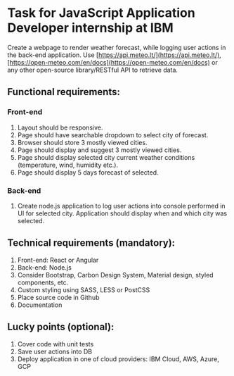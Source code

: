 # Task for JavaScript Application Developer internship at IBM

Create a webpage to render weather forecast, while logging user actions in the back-end application. Use [https://api.meteo.lt/](https://api.meteo.lt/), [https://open-meteo.com/en/docs](https://open-meteo.com/en/docs) or any other open-source library/RESTful API to retrieve data.

## Functional requirements:

### Front-end
1. Layout should be responsive.
2. Page should have searchable dropdown to select city of forecast.
3. Browser should store 3 mostly viewed cities.
4. Page should display and suggest 3 mostly viewed cities.
5. Page should display selected city current weather conditions (temperature, wind, humidity etc.).
6. Page should display 5 days forecast of selected.

### Back-end
1. Create node.js application to log user actions into console performed in UI for selected city. Application should display when and which city was selected.

## Technical requirements (mandatory):
1. Front-end: React or Angular
2. Back-end: Node.js
3. Consider Bootstrap, Carbon Design System, Material design, styled components, etc.
4. Custom styling using SASS, LESS or PostCSS
5. Place source code in Github
6. Documentation

## Lucky points (optional):
1. Cover code with unit tests
2. Save user actions into DB
3. Deploy application in one of cloud providers: IBM Cloud, AWS, Azure, GCP